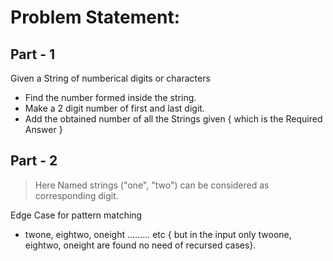 # Problem Statement:

## Part - 1
Given a String of numberical digits or characters
- Find the number formed inside the string. 
- Make a 2 digit number of first and last digit.
- Add the obtained number of all the Strings given 
{ which is the Required Answer }

## Part - 2
> Here Named strings ("one", "two") can be considered as corresponding digit.

Edge Case for pattern matching 
- twone, eightwo, oneight ......... etc { but in the input only twoone, eightwo, oneight are found no need of recursed cases}.


